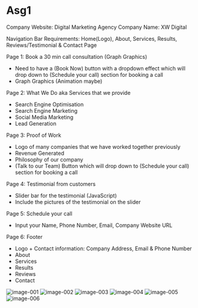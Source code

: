 # Asg1

Company Website: Digital Marketing Agency
Company Name: XW Digital

Navigation Bar Requirements: 
Home(Logo), About, Services, Results, Reviews/Testimonial & Contact Page

Page 1: Book a 30 min call consultation (Graph Graphics)
- Need to have a (Book Now) button with a dropdown effect which will drop down to (Schedule your call) section for booking a call
- Graph Graphics (Animation maybe)

Page 2: What We Do aka Services that we provide
- Search Engine Optimisation
- Search Engine Marketing
- Social Media Marketing
- Lead Generation

Page 3: Proof of Work
- Logo of many companies that we have worked together previously
- Revenue Generated
- Philosophy of our company
- (Talk to our Team) Button which will drop down to (Schedule your call) section for booking a call 

Page 4: Testimonial from customers
- Slider bar for the testimonial (JavaScript)
- Include the pictures of the testimonial on the slider

Page 5: Schedule your call
- Input your Name, Phone Number, Email, Company Website URL

Page 6: Footer
- Logo + Contact information: Company Address, Email & Phone Number
- About
- Services 
- Results
- Reviews
- Contact

![image-001](https://user-images.githubusercontent.com/61568156/200578228-570f6d89-d1df-43ca-bcee-b30c61ddbd5f.png)
![image-002](https://user-images.githubusercontent.com/61568156/200578198-b5be7b91-ec47-4dc2-a52b-be6ba0820e51.png)
![image-003](https://user-images.githubusercontent.com/61568156/200578207-8f083d9f-b53c-4d6e-be05-537e24b5607c.png)
![image-004](https://user-images.githubusercontent.com/61568156/200578212-a1662726-6105-4656-b968-151976357623.png)
![image-005](https://user-images.githubusercontent.com/61568156/200578216-7ce0a0c7-2eb1-4cc9-ad53-c62ede4c0e6a.png)
![image-006](https://user-images.githubusercontent.com/61568156/200578226-9f3b8d59-5318-4fd5-9907-137d16ba509b.png)













